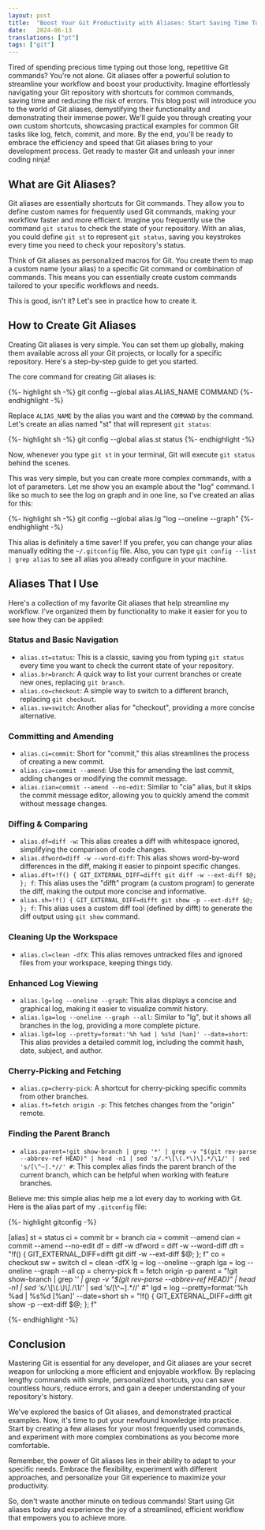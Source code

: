 ```yaml
---
layout: post
title:  "Boost Your Git Productivity with Aliases: Start Saving Time Today!"
date:   2024-06-13
translations: ["pt"]
tags: ["git"]
---
```


<p class="intro"><span class="dropcap">T</span>ired of spending precious time typing out those long, repetitive Git commands? You're not alone. Git aliases offer a powerful solution to streamline your workflow and boost your productivity. Imagine effortlessly navigating your Git repository with shortcuts for common commands, saving time and reducing the risk of errors. This blog post will introduce you to the world of Git aliases, demystifying their functionality and demonstrating their immense power. We'll guide you through creating your own custom shortcuts, showcasing practical examples for common Git tasks like log, fetch, commit, and more. By the end, you'll be ready to embrace the efficiency and speed that Git aliases bring to your development process. Get ready to master Git and unleash your inner coding ninja!</p>

## What are Git Aliases?

Git aliases are essentially shortcuts for Git commands. They allow you to define custom names for frequently used Git commands, making your workflow faster and more efficient. Imagine you frequently use the command `git status` to check the state of your repository. With an alias, you could define `git st` to represent `git status`, saving you keystrokes every time you need to check your repository's status.

Think of Git aliases as personalized macros for Git. You create them to map a custom name (your alias) to a specific Git command or combination of commands. This means you can essentially create custom commands tailored to your specific workflows and needs.

This is good, isn't it? Let's see in practice how to create it.

## How to Create Git Aliases

Creating Git aliases is very simple. You can set them up globally, making them available across all your Git projects, or locally for a specific repository. Here's a step-by-step guide to get you started.

The core command for creating Git aliases is:

{%- highlight sh -%}
git config --global alias.ALIAS_NAME COMMAND
{%- endhighlight -%}

Replace `ALIAS_NAME` by the alias you want and the `COMMAND` by the command. Let's create an alias named "st" that will represent `git status`:

{%- highlight sh -%}
git config --global alias.st status
{%- endhighlight -%}

Now, whenever you type `git st` in your terminal, Git will execute `git status` behind the scenes.

This was very simple, but you can create more complex commands, with a lot of parameters. Let me show you an example about the "log" command. I like so much to see the log on graph and in one line, so I've created an alias for this:

{%- highlight sh -%}
git config --global alias.lg "log --oneline --graph"
{%- endhighlight -%}

This alias is definitely a time saver! If you prefer, you can change your alias manually editing the `~/.gitconfig` file. Also, you can type `git config --list | grep alias` to see all alias you already configure in your machine.

## Aliases That I Use

Here's a collection of my favorite Git aliases that help streamline my workflow. I've organized them by functionality to make it easier for you to see how they can be applied:

### Status and Basic Navigation

- `alias.st=status`: This is a classic, saving you from typing `git status` every time you want to check the current state of your repository.
- `alias.br=branch`: A quick way to list your current branches or create new ones, replacing `git branch`.
- `alias.co=checkout`: A simple way to switch to a different branch, replacing `git checkout`.
- `alias.sw=switch`: Another alias for "checkout", providing a more concise alternative.

### Committing and Amending

- `alias.ci=commit`: Short for "commit," this alias streamlines the process of creating a new commit.
- `alias.cia=commit --amend`: Use this for amending the last commit, adding changes or modifying the commit message.
- `alias.cian=commit --amend --no-edit`: Similar to "cia" alias, but it skips the commit message editor, allowing you to quickly amend the commit without message changes.

### Diffing & Comparing

- `alias.df=diff -w`: This alias creates a diff with whitespace ignored, simplifying the comparison of code changes.
- `alias.dfword=diff -w --word-diff`: This alias shows word-by-word differences in the diff, making it easier to pinpoint specific changes.
- `alias.dft=!f() { GIT_EXTERNAL_DIFF=difft git diff -w --ext-diff $@; }; f`: This alias uses the "difft" program (a custom program) to generate the diff, making the output more concise and informative.
- `alias.sh=!f() { GIT_EXTERNAL_DIFF=difft git show -p --ext-diff $@; }; f`: This alias uses a custom diff tool (defined by difft) to generate the diff output using `git show` command.

### Cleaning Up the Workspace

- `alias.cl=clean -dfX`: This alias removes untracked files and ignored files from your workspace, keeping things tidy.

### Enhanced Log Viewing

- `alias.lg=log --oneline --graph`: This alias displays a concise and graphical log, making it easier to visualize commit history.
- `alias.lga=log --oneline --graph --all`: Similar to "lg", but it shows all branches in the log, providing a more complete picture.
- `alias.lgd=log --pretty=format:'%h %ad | %s%d [%an]' --date=short`: This alias provides a detailed commit log, including the commit hash, date, subject, and author.

### Cherry-Picking and Fetching

- `alias.cp=cherry-pick`: A shortcut for cherry-picking specific commits from other branches.
- `alias.ft=fetch origin -p`: This fetches changes from the "origin" remote.

### Finding the Parent Branch

- `alias.parent=!git show-branch | grep '*' | grep -v "$(git rev-parse --abbrev-ref HEAD)" | head -n1 | sed 's/.*\[\(.*\)\].*/\1/' | sed 's/[\^~].*//' #`: This complex alias finds the parent branch of the current branch, which can be helpful when working with feature branches.

Believe me: this simple alias help me a lot every day to working with Git. Here is the alias part of my `.gitconfig` file:

{%- highlight gitconfig -%}

[alias]
	st = status
	ci = commit
	br = branch
	cia = commit --amend
	cian = commit --amend --no-edit
	df = diff -w
	dfword = diff -w --word-diff
	dft = "!f() { GIT_EXTERNAL_DIFF=difft git diff -w --ext-diff $@; }; f"
	co = checkout
	sw = switch
	cl = clean -dfX
	lg = log --oneline --graph
	lga = log --oneline --graph --all
	cp = cherry-pick
	ft = fetch origin -p
	parent = "!git show-branch | grep '*' | grep -v \"$(git rev-parse --abbrev-ref HEAD)\" | head -n1 | sed 's/.*\\[\\(.*\\)\\].*/\\1/' | sed 's/[\\^~].*//' #"
	lgd = log --pretty=format:'%h %ad | %s%d [%an]' --date=short
	sh = "!f() { GIT_EXTERNAL_DIFF=difft git show -p --ext-diff $@; }; f"

{%- endhighlight -%}

## Conclusion

Mastering Git is essential for any developer, and Git aliases are your secret weapon for unlocking a more efficient and enjoyable workflow. By replacing lengthy commands with simple, personalized shortcuts, you can save countless hours, reduce errors, and gain a deeper understanding of your repository's history.

We've explored the basics of Git aliases, and demonstrated practical examples. Now, it's time to put your newfound knowledge into practice. Start by creating a few aliases for your most frequently used commands, and experiment with more complex combinations as you become more comfortable.

Remember, the power of Git aliases lies in their ability to adapt to your specific needs. Embrace the flexibility, experiment with different approaches, and personalize your Git experience to maximize your productivity.

So, don't waste another minute on tedious commands! Start using Git aliases today and experience the joy of a streamlined, efficient workflow that empowers you to achieve more.